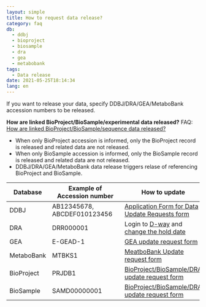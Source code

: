 ```yaml
---
layout: simple
title: How to request data release?
category: faq
db:
  - ddbj
  - bioproject
  - biosample
  - dra
  - gea
  - metabobank
tags: 
  - Data release
date: 2021-05-25T18:14:34
lang: en
---
```


If you want to release your data, specify DDBJ/DRA/GEA/MetaboBank accession numbers to be released.

**How are linked BioProject/BioSample/experimental data released?**   FAQ: [How are linked BioProject/BioSample/sequence data released?](/faq/en/bp-bs-seq-release-e.html)
- When only BioProject accession is informed, only the BioProject record is released and related data are not released.
- When only BioSample accession is informed, only the BioSample record is released and related data are not released.
- DDBJ/DRA/GEA/MetaboBank data release triggers relase of referencing BioProject and BioSample.

<table class="table_faq">
  <thead>
    <tr>
      <th>Database</th>
      <th>Example of Accession number</th>
      <th>How to update</th>
    </tr>
  </thead>
  <tbody>
    <tr>
      <td>DDBJ</td> 
      <td>AB12345678, ABCDEF010123456　</td>
      <td><a href="https://forms.gle/TcvmVvw4faD2DV4fA">Application Form for Data Update Requests form</a></td>      
    </tr>
    <tr>
      <td>DRA</td> 
      <td>DRR000001</td> 
      <td>Login to <a href="https://ddbj.nig.ac.jp/D-way">D-way</a> and <a href="/dra/update-e.html#change-hold-date">change the hold date</a></td> 
    </tr>    
    <tr>
      <td>GEA</td> 
      <td>E-GEAD-1</td> 
      <td><a href="https://forms.gle/TtzttjjxShnJ1LxdA">GEA update request form</a></td> 
    </tr>
    <tr>
      <td>MetaboBank</td> 
      <td>MTBKS1</td> 
      <td><a href="https://forms.gle/5TAMFHAWmhjZTrny7">MeatboBank Update request form</a></td> 
    </tr>
    <tr>
      <td>BioProject</td> 
      <td>PRJDB1</td> 
      <td><a href="https://forms.gle/d9cZxyzQzxPMSqW59">BioProject/BioSample/DRA update request form</a></td> 
    </tr>
    <tr>
      <td>BioSample</td> 
      <td>SAMD00000001</td> 
      <td><a href="https://forms.gle/d9cZxyzQzxPMSqW59">BioProject/BioSample/DRA update request form</a></td> 
    </tr>
  </tbody>
</table>
